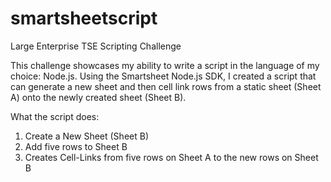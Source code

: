 # smartsheetscript
Large Enterprise TSE Scripting Challenge

This challenge showcases my ability to write a script in the language of my choice: Node.js. Using the Smartsheet Node.js SDK, I created a script that can generate a new
sheet and then cell link rows from a static sheet (Sheet A) onto the newly created sheet (Sheet B).

What the script does:
1. Create a New Sheet (Sheet B)
2. Add five rows to Sheet B
3. Creates Cell-Links from five rows on Sheet A to the new rows on Sheet B

